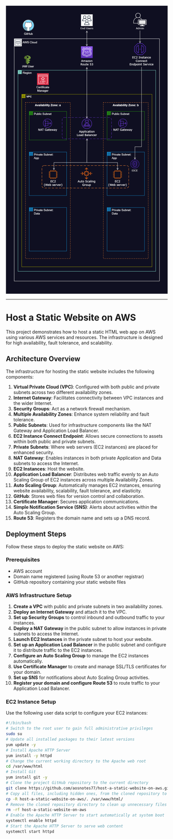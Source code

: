 ![Alt text](/static-website.png)

---

# Host a Static Website on AWS

This project demonstrates how to host a static HTML web app on AWS using various AWS services and resources. The infrastructure is designed for high availability, fault tolerance, and scalability.

## Architecture Overview

The infrastructure for hosting the static website includes the following components:

1. **Virtual Private Cloud (VPC)**: Configured with both public and private subnets across two different availability zones.
2. **Internet Gateway**: Facilitates connectivity between VPC instances and the wider Internet.
3. **Security Groups**: Act as a network firewall mechanism.
4. **Multiple Availability Zones**: Enhance system reliability and fault tolerance.
5. **Public Subnets**: Used for infrastructure components like the NAT Gateway and Application Load Balancer.
6. **EC2 Instance Connect Endpoint**: Allows secure connections to assets within both public and private subnets.
7. **Private Subnets**: Where web servers (EC2 instances) are placed for enhanced security.
8. **NAT Gateway**: Enables instances in both private Application and Data subnets to access the Internet.
9. **EC2 Instances**: Host the website.
10. **Application Load Balancer**: Distributes web traffic evenly to an Auto Scaling Group of EC2 instances across multiple Availability Zones.
11. **Auto Scaling Group**: Automatically manages EC2 instances, ensuring website availability, scalability, fault tolerance, and elasticity.
12. **GitHub**: Stores web files for version control and collaboration.
13. **Certificate Manager**: Secures application communications.
14. **Simple Notification Service (SNS)**: Alerts about activities within the Auto Scaling Group.
15. **Route 53**: Registers the domain name and sets up a DNS record.

## Deployment Steps

Follow these steps to deploy the static website on AWS:

### Prerequisites

- AWS account
- Domain name registered (using Route 53 or another registrar)
- GitHub repository containing your static website files

### AWS Infrastructure Setup

1. **Create a VPC** with public and private subnets in two availability zones.
2. **Deploy an Internet Gateway** and attach it to the VPC.
3. **Set up Security Groups** to control inbound and outbound traffic to your instances.
4. **Deploy a NAT Gateway** in the public subnet to allow instances in private subnets to access the Internet.
5. **Launch EC2 Instances** in the private subnet to host your website.
6. **Set up an Application Load Balancer** in the public subnet and configure it to distribute traffic to the EC2 instances.
7. **Configure an Auto Scaling Group** to manage the EC2 instances automatically.
8. **Use Certificate Manager** to create and manage SSL/TLS certificates for your domain.
9. **Set up SNS** for notifications about Auto Scaling Group activities.
10. **Register your domain and configure Route 53** to route traffic to your Application Load Balancer.

### EC2 Instance Setup

Use the following user data script to configure your EC2 instances:

```bash
#!/bin/bash
# Switch to the root user to gain full administrative privileges
sudo su
# Update all installed packages to their latest versions
yum update -y
# Install Apache HTTP Server
yum install -y httpd
# Change the current working directory to the Apache web root
cd /var/www/html
# Install Git
yum install git -y
# Clone the project GitHub repository to the current directory
git clone https://github.com/aosnotes77/host-a-static-website-on-aws.git
# Copy all files, including hidden ones, from the cloned repository to the Apache web root
cp -R host-a-static-website-on-aws/. /var/www/html/
# Remove the cloned repository directory to clean up unnecessary files
rm -rf host-a-static-website-on-aws
# Enable the Apache HTTP Server to start automatically at system boot
systemctl enable httpd
# Start the Apache HTTP Server to serve web content
systemctl start httpd
